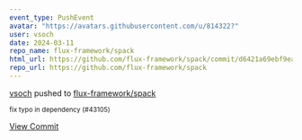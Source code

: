 ```yaml
---
event_type: PushEvent
avatar: "https://avatars.githubusercontent.com/u/814322?"
user: vsoch
date: 2024-03-11
repo_name: flux-framework/spack
html_url: https://github.com/flux-framework/spack/commit/d6421a69ebf9ea2172f1fa9ff5339a1a7317cf3c
repo_url: https://github.com/flux-framework/spack
---
```


<a href='https://github.com/vsoch' target='_blank'>vsoch</a> pushed to <a href='https://github.com/flux-framework/spack' target='_blank'>flux-framework/spack</a>

<small>fix typo in dependency (#43105)</small>

<a href='https://github.com/flux-framework/spack/commit/d6421a69ebf9ea2172f1fa9ff5339a1a7317cf3c' target='_blank'>View Commit</a>